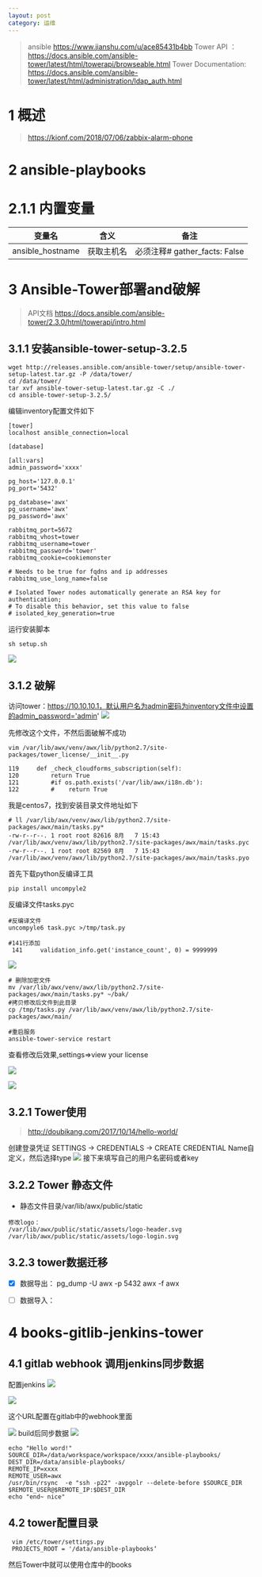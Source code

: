 ```yaml
---
layout: post
category: 运维
---
```


> ansible
> https://www.jianshu.com/u/ace85431b4bb
> Tower API ：https://docs.ansible.com/ansible-tower/latest/html/towerapi/browseable.html
> Tower Documentation: https://docs.ansible.com/ansible-tower/latest/html/administration/ldap_auth.html


# 1 概述
> https://kionf.com/2018/07/06/zabbix-alarm-phone
# 2 ansible-playbooks
# 2.1.1 内置变量

| 变量名 | 含义 |备注  |
| --- | --- | --- |
|ansible_hostname |  获取主机名| 必须注释# gather_facts: False |
# 3 Ansible-Tower部署and破解
>API文档 https://docs.ansible.com/ansible-tower/2.3.0/html/towerapi/intro.html
## 3.1.1 安装ansible-tower-setup-3.2.5

```
wget http://releases.ansible.com/ansible-tower/setup/ansible-tower-setup-latest.tar.gz -P /data/tower/
cd /data/tower/
tar xvf ansible-tower-setup-latest.tar.gz -C ./
cd ansible-tower-setup-3.2.5/
```
编辑inventory配置文件如下


```
[tower]
localhost ansible_connection=local

[database]

[all:vars]
admin_password='xxxx'

pg_host='127.0.0.1'
pg_port='5432'

pg_database='awx'
pg_username='awx'
pg_password='awx'

rabbitmq_port=5672
rabbitmq_vhost=tower
rabbitmq_username=tower
rabbitmq_password='tower'
rabbitmq_cookie=cookiemonster

# Needs to be true for fqdns and ip addresses
rabbitmq_use_long_name=false

# Isolated Tower nodes automatically generate an RSA key for authentication;
# To disable this behavior, set this value to false
# isolated_key_generation=true
```

运行安装脚本

```
sh setup.sh
```
![](/assets/img/15336280609790.jpg)
## 3.1.2 破解
访问tower：https://10.10.10.1，默认用户名为admin密码为inventory文件中设置的admin_password='admin'
![](/assets/img/15336281451514.jpg)


先修改这个文件，不然后面破解不成功

```
vim /var/lib/awx/venv/awx/lib/python2.7/site-packages/tower_license/__init__.py

119     def _check_cloudforms_subscription(self):
120         return True
121         #if os.path.exists('/var/lib/awx/i18n.db'):
122         #    return True
```
我是centos7，找到安装目录文件地址如下

```
# ll /var/lib/awx/venv/awx/lib/python2.7/site-packages/awx/main/tasks.py*
-rw-r--r--. 1 root root 82616 8月   7 15:43 /var/lib/awx/venv/awx/lib/python2.7/site-packages/awx/main/tasks.pyc
-rw-r--r--. 1 root root 82569 8月   7 15:43 /var/lib/awx/venv/awx/lib/python2.7/site-packages/awx/main/tasks.pyo
```

首先下载python反编译工具


```
pip install uncompyle2
```

反编译文件tasks.pyc


```
#反编译文件
uncompyle6 task.pyc >/tmp/task.py
```

```
#141行添加
 141     validation_info.get('instance_count', 0) = 9999999
```
![](/assets/img/15336283712765.jpg)



```
# 删除加密文件
mv /var/lib/awx/venv/awx/lib/python2.7/site-packages/awx/main/tasks.py* ~/bak/
#拷贝修改后文件到此目录
cp /tmp/tasks.py /var/lib/awx/venv/awx/lib/python2.7/site-packages/awx/main/

#重启服务
ansible-tower-service restart
```

查看修改后效果,settings=>view your license

![](/assets/img/15336285952969.jpg)

![](/assets/img/15336286092415.jpg)

## 3.2.1 Tower使用
> http://doubikang.com/2017/10/14/hello-world/


创建登录凭证
SETTINGS -> CREDENTIALS -> CREATE CREDENTIAL
Name自定义，然后选择type
![](/assets/img/15336290707238.jpg)
接下来填写自己的用户名密码或者key
## 3.2.2 Tower 静态文件

- 静态文件目录/var/lib/awx/public/static

```
修改logo： 
/var/lib/awx/public/static/assets/logo-header.svg
/var/lib/awx/public/static/assets/logo-login.svg
```
## 3.2.3 tower数据迁移
* [x] 数据导出：
pg_dump -U awx  -p 5432 awx -f awx

* [ ] 数据导入：

# 4 books-gitlib-jenkins-tower
## 4.1 gitlab webhook 调用jenkins同步数据
配置jenkins
![](/assets/img/15338110904287.jpg)


![](/assets/img/15338111470219.jpg)

这个URL配置在gitlab中的webhook里面

![](/assets/img/15338112262843.jpg)
build后同步数据
![](/assets/img/15338112750661.jpg)


```
echo "Hello word!"
SOURCE_DIR=/data/workspace/workspace/xxxx/ansible-playbooks/
DEST_DIR=/data/ansible-playbooks/
REMOTE_IP=xxxx
REMOTE_USER=awx
/usr/bin/rsync  -e "ssh -p22" -avpgolr --delete-before $SOURCE_DIR $REMOTE_USER@$REMOTE_IP:$DEST_DIR
echo "end~ nice"
```
## 4.2 tower配置目录


```
 vim /etc/tower/settings.py
 PROJECTS_ROOT = '/data/ansible-playbooks‘
```

然后Tower中就可以使用仓库中的books

